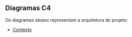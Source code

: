 ## Diagramas C4

Os diagramas abaixo representam a arquitetura do projeto:

- [Contexto](architecture/c4/rendered/C4_Context.png)
